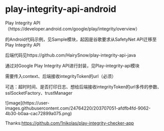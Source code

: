 # play-integrity-api-android
<p>
Play Integrity API（https://developer.android.com/google/play/integrity/overview）
</p>
<p>
的Android代码示例，见Sample模块，起因是谷歌要求从SafetyNet API迁移至Play Integrity API
</p>
<p>
后端代码见https://github.com/HairySnow/play-integrity-api-java
</p>
<p>
通过对Google Play Integrity API进行封装，见Play-integrity-api模块
</p>
<p>
需要传入context、后端接收integrityToken的url（必须）
</p>
<p>
可选：超时时间、是否打印日志、想给后端接收integrityToken的url多传的参数、sslSocketFactory、trustManager
</p>
![image](https://user-images.githubusercontent.com/24764220/203707051-afdfb4fd-9062-4b30-b0aa-cac72899a075.png)

Thanks:https://github.com/1nikolas/play-integrity-checker-app
